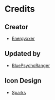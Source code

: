 # Credits

## Creator
- [Energyxxer](https://youtube.com/user/Energyxxer)

## Updated by
- [BluePsychoRanger](https://twitter.com/BluPsychoRanger)

## Icon Design
- [Sparks](https://twitter.com/SelcouthSparks)
